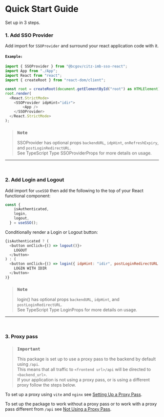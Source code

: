 # Quick Start Guide

Set up in 3 steps.

### 1. Add SSO Provider

Add import for `SSOProvider` and surround your react application code with it.

#### `Example:`

```JavaScript
import { SSOProvider } from "@bcgov/citz-imb-sso-react";
import App from "./App";
import React from "react";
import { createRoot } from "react-dom/client";

const root = createRoot(document.getElementById("root") as HTMLElement);
root.render(
  <React.StrictMode>
    <SSOProvider idpHint="idir">
        <App />
    </SSOProvider>
  </React.StrictMode>
);
```

> ### `Note`
> SSOProvider has optional props `backendURL`, `idpHint`, `onRefreshExpiry`, and `postLoginRedirectURL`.  
> See TypeScript Type SSOProviderProps for more details on usage.

---

<br />

### 2. Add Login and Logout

Add import for `useSSO` then add the following to the top of your React functional component:

```JavaScript
const {
    isAuthenticated,
    login,
    logout,
  } = useSSO();
```

Conditionally render a Login or Logout button:

```JavaScript
{isAuthenticated ? (
  <button onClick={() => logout()}>
    LOGOUT
  </button>
) : (
  <button onClick={() => login({ idpHint: "idir", postLoginRedirectURL: "/post-login" })}>
    LOGIN WITH IDIR
  </button>
)}
```

> ### `Note`
> login() has optional props `backendURL`, `idpHint`, and `postLoginRedirectURL`.  
> See TypeScript Type LoginProps for more details on usage.

---

<br />

### 3. Proxy pass

> ### `Important`
> This package is set up to use a proxy pass to the backend by default using `/api`.  
> This means that all traffic to `<frontend url>/api` will be directed to `<backend_url>`.  
> If your application is not using a proxy pass, or is using a different proxy follow the steps below.

To set up a proxy using `vite` and `nginx` see [Setting Up a Proxy Pass](https://github.com/bcgov/citz-imb-sso-react/techdocs/docs/Getting-Started/Proxy-Pass/Setting-Up-a-Proxy-Pass.md).

To set up the package to work without a proxy pass or to work with a proxy pass different from `/api` see [Not Using a Proxy Pass](https://github.com/bcgov/citz-imb-sso-react/techdocs/docs/Getting-Started/Proxy-Pass/Not-Using-a-Proxy-Pass.md).


